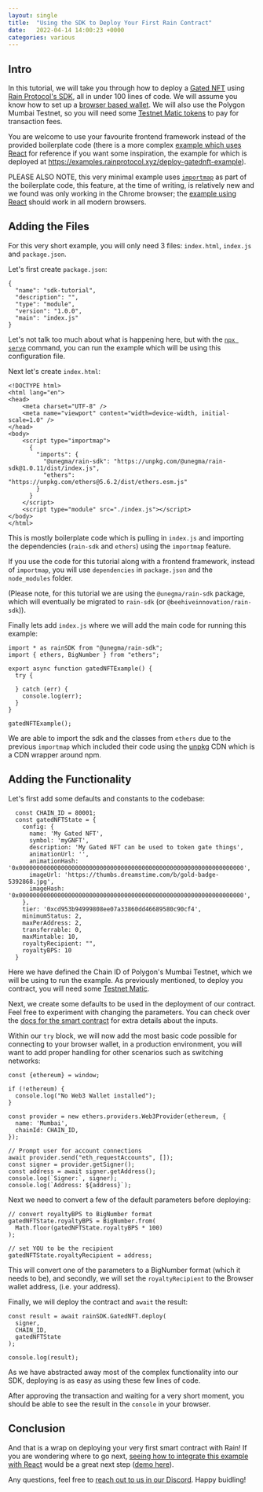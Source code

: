 ```yaml
---
layout: single
title:  "Using the SDK to Deploy Your First Rain Contract"
date:   2022-04-14 14:00:23 +0000
categories: various
---
```


## Intro

In this tutorial, we will take you through how to deploy a [Gated NFT][token-gating] using [Rain Protocol's SDK][rain-sdk], all in under 100 lines of code. We will assume you know how to set up a [browser based wallet][metamask]. We will also use the Polygon Mumbai Testnet, so you will need some [Testnet Matic tokens][mumbai] to pay for transaction fees.

You are welcome to use your favourite frontend framework instead of the provided boilerplate code (there is a more complex [example which uses React][react-example] for reference if you want some inspiration, the example for which is deployed at https://examples.rainprotocol.xyz/deploy-gatednft-example).

PLEASE ALSO NOTE, this very minimal example uses [`importmap`][system-js] as part of the boilerplate code, this feature, at the time of writing, is relatively new and we found was only working in the Chrome browser; the [example using React][react-example] should work in all modern browsers.

## Adding the Files

For this very short example, you will only need 3 files: `index.html`, `index.js` and `package.json`.

Let's first create `package.json`:

```
{
  "name": "sdk-tutorial",
  "description": "",
  "type": "module",
  "version": "1.0.0",
  "main": "index.js"
}
```

Let's not talk too much about what is happening here, but with the [`npx serve`][npx] command, you can run the example which will be using this configuration file.

Next let's create `index.html`:

```
<!DOCTYPE html>
<html lang="en">
<head>
    <meta charset="UTF-8" />
    <meta name="viewport" content="width=device-width, initial-scale=1.0" />
</head>
<body>
    <script type="importmap">
      {
        "imports": {
          "@unegma/rain-sdk": "https://unpkg.com/@unegma/rain-sdk@1.0.11/dist/index.js",
          "ethers": "https://unpkg.com/ethers@5.6.2/dist/ethers.esm.js"
        }
      }
    </script>
    <script type="module" src="./index.js"></script>
</body>
</html>
```

This is mostly boilerplate code which is pulling in `index.js` and importing the dependencies (`rain-sdk` and `ethers`) using the `importmap` feature.

If you use the code for this tutorial along with a frontend framework, instead of `importmap`, you will use `dependencies` in `package.json` and the `node_modules` folder. 

(Please note, for this tutorial we are using the `@unegma/rain-sdk` package, which will eventually be migrated to `rain-sdk` (or `@beehiveinnovation/rain-sdk`)).

Finally lets add `index.js` where we will add the main code for running this example:

```
import * as rainSDK from "@unegma/rain-sdk";
import { ethers, BigNumber } from "ethers";

export async function gatedNFTExample() {
  try {
  
  } catch (err) {
    console.log(err);
  }
}

gatedNFTExample();
```

We are able to import the sdk and the classes from `ethers` due to the previous `importmap` which included their code using the [unpkg][unpkg] CDN which is a CDN wrapper around npm.

## Adding the Functionality

Let's first add some defaults and constants to the codebase:

```
  const CHAIN_ID = 80001;
  const gatedNFTState = {
    config: {
      name: 'My Gated NFT',
      symbol: 'myGNFT',
      description: 'My Gated NFT can be used to token gate things',
      animationUrl: '',
      animationHash: '0x0000000000000000000000000000000000000000000000000000000000000000',
      imageUrl: 'https://thumbs.dreamstime.com/b/gold-badge-5392868.jpg',
      imageHash: '0x0000000000000000000000000000000000000000000000000000000000000000',
    },
    tier: '0xcd953b94999808ee07a33860dd46689580c90cf4',
    minimumStatus: 2,
    maxPerAddress: 2,
    transferrable: 0,
    maxMintable: 10,
    royaltyRecipient: "",
    royaltyBPS: 10
  }
```

Here we have defined the Chain ID of Polygon's Mumbai Testnet, which we will be using to run the example. As previously mentioned, to deploy you contract, you will need some [Testnet Matic][mumbai].

Next, we create some defaults to be used in the deployment of our contract. Feel free to experiment with changing the parameters. You can check over the [docs for the smart contract][docs] for extra details about the inputs.

Within our `try` block, we will now add the most basic code possible for connecting to your browser wallet, in a production environment, you will want to add proper handling for other scenarios such as switching networks:

```
const {ethereum} = window;

if (!ethereum) {
  console.log("No Web3 Wallet installed");
}

const provider = new ethers.providers.Web3Provider(ethereum, {
  name: 'Mumbai',
  chainId: CHAIN_ID,
});

// Prompt user for account connections
await provider.send("eth_requestAccounts", []);
const signer = provider.getSigner();
const address = await signer.getAddress();
console.log(`Signer:`, signer);
console.log(`Address: ${address}`);
```

Next we need to convert a few of the default parameters before deploying:

```
// convert royaltyBPS to BigNumber format
gatedNFTState.royaltyBPS = BigNumber.from(
  Math.floor(gatedNFTState.royaltyBPS * 100)
);

// set YOU to be the recipient
gatedNFTState.royaltyRecipient = address;
```

This will convert one of the parameters to a BigNumber format (which it needs to be), and secondly, we will set the `royaltyRecipient` to the Browser wallet address, (i.e. your address).

Finally, we will deploy the contract and `await` the result:

```
const result = await rainSDK.GatedNFT.deploy(
  signer,
  CHAIN_ID,
  gatedNFTState
);

console.log(result);
```

As we have abstracted away most of the complex functionality into our SDK, deploying is as easy as using these few lines of code.

After approving the transaction and waiting for a very short moment, you should be able to see the result in the `console` in your browser.

## Conclusion

And that is a wrap on deploying your very first smart contract with Rain! If you are wondering where to go next, [seeing how to integrate this example with React][react-example] would be a great next step ([demo here][react-example-live]). 

Any questions, feel free to [reach out to us in our Discord][discord]. Happy buidling!

[token-gating]: https://medium.com/@jshanks21/nft-meaning-token-gating-ad83aef7cccd
[discord]: https://discord.gg/dzYS3JSwDP
[docs]: https://docs.rainprotocol.xyz
[react-example]: https://github.com/beehive-innovation/examples.rainprotocol.xyz/tree/master/src/examples/DeployGatedNFTExample
[react-example-live]:  https://examples.rainprotocol.xyz/deploy-gatednft-example
[unpkg]: https://unpkg.com/
[mumbai]: https://faucet.polygon.technology/
[metamask]: https://www.youtube.com/watch?v=6h_liI6atEk
[system-js]: https://www.digitalocean.com/community/tutorials/how-to-dynamically-import-javascript-with-import-maps
[npx]: https://stackoverflow.com/questions/50605219/difference-between-npx-and-npm
[rain-sdk]: https://github.com/unegma/rain-sdk